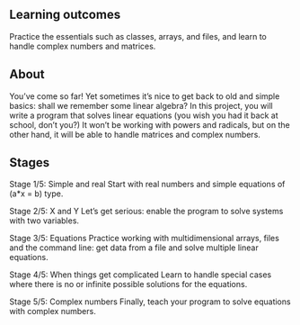 
## Learning outcomes

Practice the essentials such as classes, arrays, and files, and learn to handle complex numbers and matrices.

## About

You’ve come so far! Yet sometimes it’s nice to get back to old and simple basics: shall we remember some linear algebra? In this project, you will write a program that solves linear equations (you wish you had it back at school, don’t you?) It won’t be working with powers and radicals, but on the other hand, it will be able to handle matrices and complex numbers.

## Stages

Stage 1/5: Simple and real
Start with real numbers and simple equations of (a*x = b) type.

Stage 2/5: X and Y
Let’s get serious: enable the program to solve systems with two variables.

Stage 3/5: Equations
Practice working with multidimensional arrays, files and the command line: get data from a file and solve multiple linear equations.

Stage 4/5: When things get complicated
Learn to handle special cases where there is no or infinite possible solutions for the equations.

Stage 5/5: Complex numbers
Finally, teach your program to solve equations with complex numbers. 

